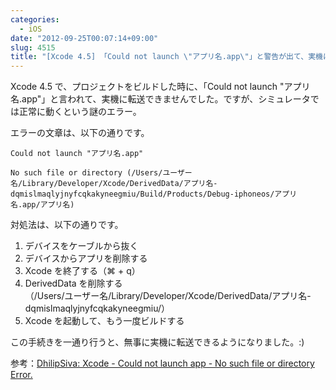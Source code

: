 ```yaml
---
categories:
  - iOS
date: "2012-09-25T00:07:14+09:00"
slug: 4515
title: "[Xcode 4.5] 「Could not launch \"アプリ名.app\"」と警告が出て、実機に転送できない時の対処法"
---
```


Xcode 4.5 で、プロジェクトをビルドした時に、「Could not launch "アプリ名.app"」と言われて、実機に転送できませんでした。ですが、シミュレータでは正常に動くという謎のエラー。

エラーの文章は、以下の通りです。

```
Could not launch "アプリ名.app"

No such file or directory (/Users/ユーザー名/Library/Developer/Xcode/DerivedData/アプリ名-dqmislmaqlyjnyfcqkakyneegmiu/Build/Products/Debug-iphoneos/アプリ名.app/アプリ名)
```

対処法は、以下の通りです。

1. デバイスをケーブルから抜く
1. デバイスからアプリを削除する
1. Xcode を終了する（⌘ + q）
1. DerivedData を削除する  
（/Users/ユーザー名/Library/Developer/Xcode/DerivedData/アプリ名-dqmislmaqlyjnyfcqkakyneegmiu/）
1. Xcode を起動して、もう一度ビルドする

この手続きを一通り行うと、無事に実機に転送できるようになりました。:)

参考：[DhilipSiva: Xcode - Could not launch app - No such file or directory Error.](http://dhilipsiva.blogspot.jp/2012/07/xcode-could-not-launch-app-no-such-file.html)
